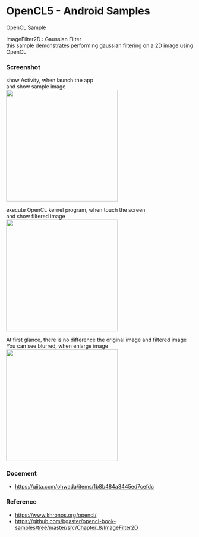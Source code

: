 OpenCL5 - Android Samples
===============

OpenCL Sample <br/>

ImageFilter2D : Gaussian Filter <br/>
this sample demonstrates performing gaussian filtering on a 2D image using OpenCL


### Screenshot <br/>
show Activity, when launch the app <br/>
and show sample image <br/>
<image src="https://raw.githubusercontent.com/ohwada/Android_Samples/master/OpenCL5/screenshot/opencl5_main.png" width="300" /><br/>

execute OpenCL kernel program, when touch the screen <br/>
and show filtered image <br/>
<image src="https://raw.githubusercontent.com/ohwada/Android_Samples/master/OpenCL5/screenshot/opencl5_ gaussian_filter.png" width="300" /><br/>

At first glance, there is no difference the original image and filtered image <br/> 
You can see blurred, when enlarge image  <br/>
<image src="https://raw.githubusercontent.com/ohwada/Android_Samples/master/OpenCL5/screenshot/%20opencl5_comparison.png" width="300" /><br/>

### Docement <br/>
- https://qiita.com/ohwada/items/1b8b484a3445ed7cefdc

### Reference <br/>
- https://www.khronos.org/opencl/
- https://github.com/bgaster/opencl-book-samples/tree/master/src/Chapter_8/ImageFilter2D

